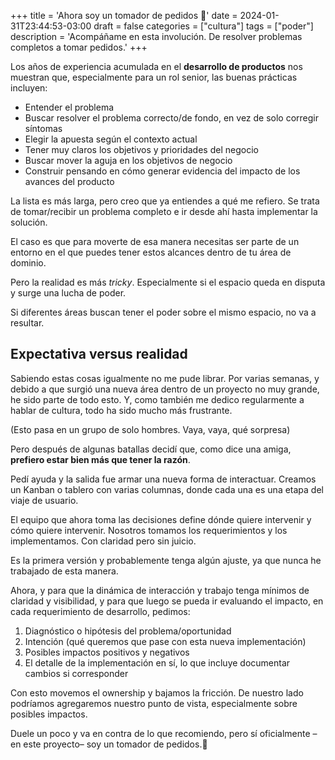 +++
title = 'Ahora soy un tomador de pedidos 🤘'
date = 2024-01-31T23:44:53-03:00
draft = false
categories = ["cultura"]
tags = ["poder"]
description = 'Acompáñame en esta involución. De resolver problemas completos a tomar pedidos.'
+++

Los años de experiencia acumulada en el **desarrollo de productos** nos muestran que, especialmente para un rol senior, las buenas prácticas incluyen:
- Entender el problema
- Buscar resolver el problema correcto/de fondo, en vez de solo corregir síntomas
- Elegir la apuesta según el contexto actual
- Tener muy claros los objetivos y prioridades del negocio
- Buscar mover la aguja en los objetivos de negocio
- Construir pensando en cómo generar evidencia del impacto de los avances del producto

La lista es más larga, pero creo que ya entiendes a qué me refiero. Se trata de tomar/recibir un problema completo e ir desde ahí hasta implementar la solución.

El caso es que para moverte de esa manera necesitas ser parte de un entorno en el que puedes tener estos alcances dentro de tu área de dominio.

Pero la realidad es más _tricky_. Especialmente si el espacio queda en disputa y surge una lucha de poder.

Si diferentes áreas buscan tener el poder sobre el mismo espacio, no va a resultar.

## Expectativa versus realidad
Sabiendo estas cosas igualmente no me pude librar. Por varias semanas, y debido a que surgió una nueva área dentro de un proyecto no muy grande, he sido parte de todo esto. Y, como también me dedico regularmente a hablar de cultura, todo ha sido mucho más frustrante.

(Esto pasa en un grupo de solo hombres. Vaya, vaya, qué sorpresa)

Pero después de algunas batallas decidí que, como dice una amiga, **prefiero estar bien más que tener la razón**.

Pedí ayuda y la salida fue armar una nueva forma de interactuar. Creamos un Kanban o tablero con varias columnas, donde cada una es una etapa del viaje de usuario.

El equipo que ahora toma las decisiones define dónde quiere intervenir y cómo quiere intervenir. Nosotros tomamos los requerimientos y los implementamos. Con claridad pero sin juicio.

Es la primera versión y probablemente tenga algún ajuste, ya que nunca he trabajado de esta manera.

Ahora, y para que la dinámica de interacción y trabajo tenga mínimos de claridad y visibilidad, y para que luego se pueda ir evaluando el impacto, en cada requerimiento de desarrollo, pedimos:

1. Diagnóstico o hipótesis del problema/oportunidad
2. Intención (qué queremos que pase con esta nueva implementación)
3. Posibles impactos positivos y negativos
4. El detalle de la implementación en sí, lo que incluye documentar cambios si corresponder

Con esto movemos el ownership y bajamos la fricción. De nuestro lado podríamos agregaremos nuestro punto de vista, especialmente sobre posibles impactos.

Duele un poco y va en contra de lo que recomiendo, pero sí oficialmente –en este proyecto– soy un tomador de pedidos.🤘